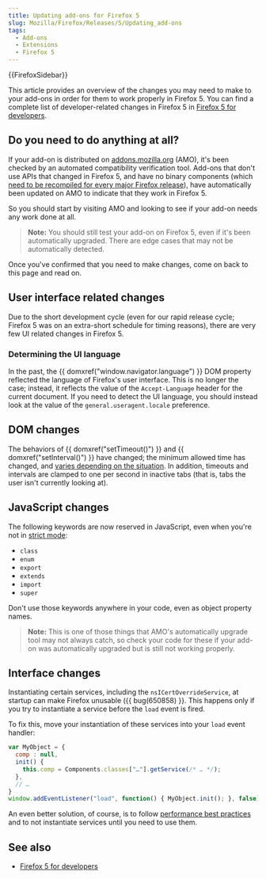 ```yaml
---
title: Updating add-ons for Firefox 5
slug: Mozilla/Firefox/Releases/5/Updating_add-ons
tags:
  - Add-ons
  - Extensions
  - Firefox 5
---
```


{{FirefoxSidebar}}

This article provides an overview of the changes you may need to make to your add-ons in order for them to work properly in Firefox 5. You can find a complete list of developer-related changes in Firefox 5 in [Firefox 5 for developers](/en-US/docs/Mozilla/Firefox/Releases/5).

## Do you need to do anything at all?

If your add-on is distributed on [addons.mozilla.org](https://addons.mozilla.org/en-US/firefox/) (AMO), it's been checked by an automated compatibility verification tool. Add-ons that don't use APIs that changed in Firefox 5, and have no binary components (which [need to be recompiled for every major Firefox release](/en-US/docs/Mozilla/Developer_guide/Interface_Compatibility#binary_interfaces)), have automatically been updated on AMO to indicate that they work in Firefox 5.

So you should start by visiting AMO and looking to see if your add-on needs any work done at all.

> **Note:** You should still test your add-on on Firefox 5, even if it's been automatically upgraded. There are edge cases that may not be automatically detected.

Once you've confirmed that you need to make changes, come on back to this page and read on.

## User interface related changes

Due to the short development cycle (even for our rapid release cycle; Firefox 5 was on an extra-short schedule for timing reasons), there are very few UI related changes in Firefox 5.

### Determining the UI language

In the past, the {{ domxref("window.navigator.language") }} DOM property reflected the language of Firefox's user interface. This is no longer the case; instead, it reflects the value of the `Accept-Language` header for the current document. If you need to detect the UI language, you should instead look at the value of the `general.useragent.locale` preference.

## DOM changes

The behaviors of {{ domxref("setTimeout()") }} and {{ domxref("setInterval()") }} have changed; the minimum allowed time has changed, and [varies depending on the situation](/en-US/docs/Web/API/setTimeout#minimum_delay_and_timeout_nesting). In addition, timeouts and intervals are clamped to one per second in inactive tabs (that is, tabs the user isn't currently looking at).

## JavaScript changes

The following keywords are now reserved in JavaScript, even when you're not in [strict mode](/en-US/docs/Web/JavaScript/Reference/Strict_mode):

- `class`
- `enum`
- `export`
- `extends`
- `import`
- `super`

Don't use those keywords anywhere in your code, even as object property names.

> **Note:** This is one of those things that AMO's automatically upgrade tool may not always catch, so check your code for these if your add-on was automatically upgraded but is still not working properly.

## Interface changes

Instantiating certain services, including the `nsICertOverrideService`, at startup can make Firefox unusable ({{ bug(650858) }}. This happens only if you try to instantiate a service before the `load` event is fired.

To fix this, move your instantiation of these services into your `load` event handler:

```js
var MyObject = {
  comp : null,
  init() {
    this.comp = Components.classes["…"].getService(/* … */);
  },
  // …
}
window.addEventListener("load", function() { MyObject.init(); }, false);
```

An even better solution, of course, is to follow [performance best practices](/en-US/docs/Extensions/Performance_best_practices_in_extensions) and to not instantiate services until you need to use them.

## See also

- [Firefox 5 for developers](/en-US/docs/Mozilla/Firefox/Releases/5)
